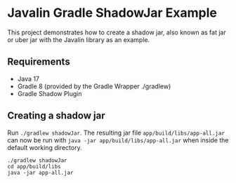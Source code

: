 # Javalin Gradle ShadowJar Example

This project demonstrates how to create a shadow jar, also known as fat jar or uber jar with the Javalin library as an example.

## Requirements

- Java 17
- Gradle 8 (provided by the Gradle Wrapper ./gradlew)
- Gradle Shadow Plugin

## Creating a shadow jar

Run `./gradlew shadowJar`. The resulting jar file `app/build/libs/app-all.jar` can now be run with
`java -jar app/build/libs/app-all.jar` when inside the default working directory.

```shell
./gradlew shadowJar
cd app/build/libs
java -jar app-all.jar
```
